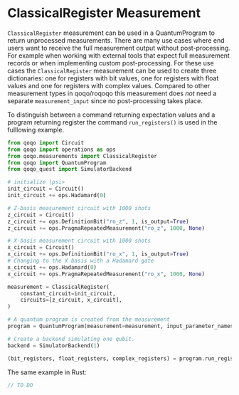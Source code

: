 # ClassicalRegister Measurement

`ClassicalRegister` measurement can be used in a QuantumProgram to return unprocessed measurements. There are many use cases where end users want to receive the full measurement output without post-processing. For example when working with external tools that expect full measurement records or when implementing custom post-processing. For these use cases the `ClassicalRegister` measurement can be used to create three dictionaries: one for registers with bit values, one for registers with float values and one for registers with complex values. Compared to other measurement types in qoqo/roqoqo this measurement does _not_ need a separate `measurement_input` since no post-processing takes place.

To distinguish between a command returning expectation values and a program returning register the command `run_registers()` is used in the fulllowing example.

```python
from qoqo import Circuit
from qoqo import operations as ops
from qoqo.measurements import ClassicalRegister
from qoqo import QuantumProgram
from qoqo_quest import SimulatorBackend

# initialize |psi>
init_circuit = Circuit()
init_circuit += ops.Hadamard(0)

# Z-basis measurement circuit with 1000 shots
z_circuit = Circuit()
z_circuit += ops.DefinitionBit("ro_z", 1, is_output=True)
z_circuit += ops.PragmaRepeatedMeasurement("ro_z", 1000, None)

# X-basis measurement circuit with 1000 shots
x_circuit = Circuit()
x_circuit += ops.DefinitionBit("ro_x", 1, is_output=True)
# Changing to the X basis with a Hadamard gate
x_circuit += ops.Hadamard(0)
x_circuit += ops.PragmaRepeatedMeasurement("ro_x", 1000, None)

measurement = ClassicalRegister(
    constant_circuit=init_circuit,
    circuits=[z_circuit, x_circuit],
)

# A quantum program is created from the measurement
program = QuantumProgram(measurement=measurement, input_parameter_names=[])

# Create a backend simulating one qubit.
backend = SimulatorBackend(1)

(bit_registers, float_registers, complex_registers) = program.run_registers(backend, [])
```

The same example in Rust:

```Rust
// TO DO
```
